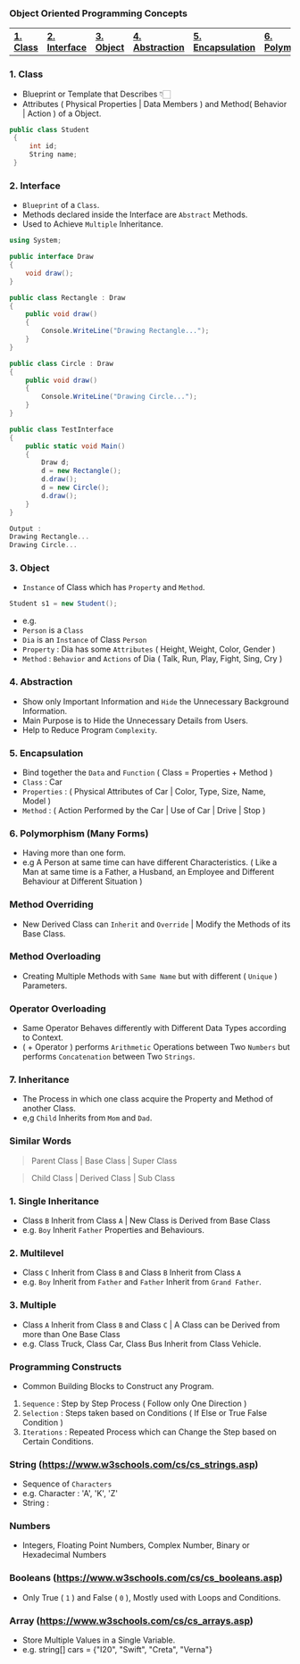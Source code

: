 ### Object Oriented Programming Concepts

<table>
  <tr>
    <th align=left><a href= "#class">1. Class</a></th>
    <th align=left><a href= "#int">2. Interface</a></th>
    <th align=left><a href= "#obj">3. Object</a></th>
    <th align=left><a href= "#abs">4. Abstraction</a></th>
    <th align=left><a href= "#enc">5. Encapsulation</a></th>
    <th align=left><a href= "#poly">6. Polymorphism</a></th>
    <th align=left><a href= "#inh">7. Inheritance</a></th>
  </tr>
</table>

<h3 name='class'>1. Class</h3>

- Blueprint or Template that Describes 👇🏻
- Attributes ( Physical Properties | Data Members ) and Method( Behavior | Action ) of a Object.

```C#
public class Student  
 {  
     int id; 
     String name; 
 }  
```

<h3 name='int'>2. Interface</h3>

- `Blueprint` of a `Class`.
- Methods declared inside the Interface are `Abstract` Methods.
- Used to Achieve `Multiple` Inheritance.

```C#
using System;  

public interface Draw
{  
    void draw();  
}  

public class Rectangle : Draw  
{  
    public void draw()  
    {  
        Console.WriteLine("Drawing Rectangle...");  
    }  
}  

public class Circle : Draw
{  
    public void draw()  
    {  
        Console.WriteLine("Drawing Circle...");  
    }  
}  

public class TestInterface  
{  
    public static void Main()  
    {  
        Draw d;  
        d = new Rectangle();  
        d.draw();  
        d = new Circle();  
        d.draw();  
    }  
}  
```

```C#
Output :
Drawing Rectangle...
Drawing Circle...
```

<h3 name='obj'>3. Object</h3> 

- `Instance` of Class which has `Property` and `Method`.

```C#
Student s1 = new Student();
```

- e.g. 
- `Person` is a `Class` 
- `Dia` is an `Instance` of Class `Person`
- `Property` : Dia has some `Attributes` ( Height, Weight, Color, Gender )    
- `Method` : `Behavior` and `Actions` of Dia ( Talk, Run, Play, Fight, Sing, Cry )

<h3 name='abs'>4. Abstraction</h3>

- Show only Important Information and `Hide` the Unnecessary Background Information.
- Main Purpose is to Hide the Unnecessary Details from Users.
- Help to Reduce Program `Complexity`.

<h3 name='enc'>5. Encapsulation</h3> 

- Bind together the `Data` and `Function` ( Class = Properties + Method )
- `Class` : Car
- `Properties` : ( Physical Attributes of Car | Color, Type, Size, Name, Model )
- `Method` : ( Action Performed by the Car | Use of Car | Drive | Stop )

<h3 name='poly'>6. Polymorphism (Many Forms)</h3>

- Having more than one form.
- e.g A Person at same time can have different Characteristics.
( Like a Man at same time is a Father, a Husband, an Employee and Different Behaviour at Different Situation )

### Method Overriding
- New Derived Class can `Inherit` and `Override` | Modify the Methods of its Base Class.

### Method Overloading 
- Creating Multiple Methods with `Same Name` but with different ( `Unique` ) Parameters.

### Operator Overloading
- Same Operator Behaves differently with Different Data Types according to Context.
- ( + Operator ) performs `Arithmetic` Operations between Two `Numbers` but performs `Concatenation` between Two `Strings`.

<h3 name='inh'>7. Inheritance</h3> 

- The Process in which one class acquire the Property and Method of another Class.
- e,g `Child` Inherits from `Mom` and `Dad`.

### Similar Words

> Parent Class | Base Class    | Super Class
 
> Child Class  | Derived Class | Sub Class

### 1. Single Inheritance 
- Class `B` Inherit from Class `A` | New Class is Derived from Base Class
- e.g. `Boy` Inherit `Father` Properties and Behaviours.

### 2. Multilevel
- Class `C` Inherit from Class `B` and Class `B` Inherit from Class `A`
- e.g. `Boy` Inherit from `Father` and `Father` Inherit from `Grand Father`.

### 3. Multiple  
- Class `A` Inherit from Class `B` and Class `C` | A Class can be Derived from more than One Base Class
- e.g. Class Truck, Class Car, Class Bus Inherit from Class Vehicle.

### Programming Constructs
- Common Building Blocks to Construct any Program.

1. `Sequence` : Step by Step Process ( Follow only One Direction )
2. `Selection` : Steps taken based on Conditions ( If Else or True False Condition )
3. `Iterations` : Repeated Process which can Change the Step based on Certain Conditions.

### String (https://www.w3schools.com/cs/cs_strings.asp)
- Sequence of `Characters`
- e.g. Character : 'A', 'K', 'Z'
- String : 

### Numbers 
- Integers, Floating Point Numbers, Complex Number, Binary or Hexadecimal Numbers

### Booleans (https://www.w3schools.com/cs/cs_booleans.asp)
- Only True ( `1` ) and False ( `0` ), Mostly used with Loops and Conditions.

### Array (https://www.w3schools.com/cs/cs_arrays.asp)
- Store Multiple Values in a Single Variable.
- e.g. string\[] cars = {"I20", "Swift", "Creta", "Verna"}


